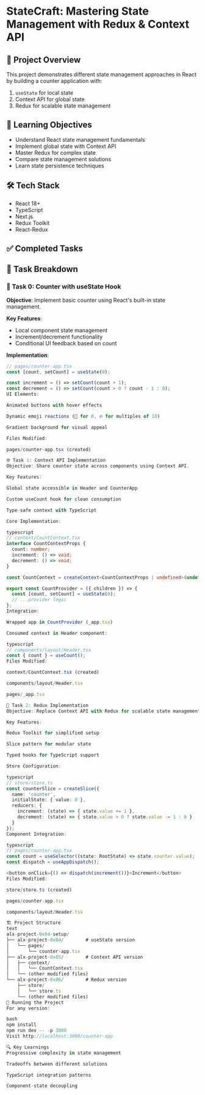 # StateCraft: Mastering State Management with Redux & Context API

## 📌 Project Overview
This project demonstrates different state management approaches in React by building a counter application with:
1. `useState` for local state
2. Context API for global state
3. Redux for scalable state management

## 🎯 Learning Objectives
- Understand React state management fundamentals
- Implement global state with Context API
- Master Redux for complex state
- Compare state management solutions
- Learn state persistence techniques

## 🛠️ Tech Stack
- React 18+
- TypeScript
- Next.js
- Redux Toolkit
- React-Redux

## ✅ Completed Tasks

## 🧩 Task Breakdown

### 🔢 Task 0: Counter with useState Hook
**Objective**: Implement basic counter using React's built-in state management.

**Key Features**:
- Local component state management
- Increment/decrement functionality
- Conditional UI feedback based on count

**Implementation**:
```typescript
// pages/counter-app.tsx
const [count, setCount] = useState(0);

const increment = () => setCount(count + 1);
const decrement = () => setCount(count > 0 ? count - 1 : 0);
UI Elements:

Animated buttons with hover effects

Dynamic emoji reactions (🙈 for 0, 🔥 for multiples of 10)

Gradient background for visual appeal

Files Modified:

pages/counter-app.tsx (created)

🌐 Task 1: Context API Implementation
Objective: Share counter state across components using Context API.

Key Features:

Global state accessible in Header and CounterApp

Custom useCount hook for clean consumption

Type-safe context with TypeScript

Core Implementation:

typescript
// context/CountContext.tsx
interface CountContextProps {
  count: number;
  increment: () => void;
  decrement: () => void;
}

const CountContext = createContext<CountContextProps | undefined>(undefined);

export const CountProvider = ({ children }) => {
  const [count, setCount] = useState(0);
  // ...provider logic
};
Integration:

Wrapped app in CountProvider (_app.tsx)

Consumed context in Header component:

typescript
// components/layout/Header.tsx
const { count } = useCount();
Files Modified:

context/CountContext.tsx (created)

components/layout/Header.tsx

pages/_app.tsx

🔄 Task 2: Redux Implementation
Objective: Replace Context API with Redux for scalable state management.

Key Features:

Redux Toolkit for simplified setup

Slice pattern for modular state

Typed hooks for TypeScript support

Store Configuration:

typescript
// store/store.ts
const counterSlice = createSlice({
  name: 'counter',
  initialState: { value: 0 },
  reducers: {
    increment: (state) => { state.value += 1 },
    decrement: (state) => { state.value > 0 ? state.value -= 1 : 0 }
  }
});
Component Integration:

typescript
// pages/counter-app.tsx
const count = useSelector((state: RootState) => state.counter.value);
const dispatch = useAppDispatch();

<button onClick={() => dispatch(increment())}>Increment</button>
Files Modified:

store/store.ts (created)

pages/counter-app.tsx

components/layout/Header.tsx

🏗️ Project Structure
text
alx-project-0x04-setup/
├── alx-project-0x04/        # useState version
│   └── pages/
│       └── counter-app.tsx
├── alx-project-0x05/        # Context API version
│   ├── context/
│   │   └── CountContext.tsx
│   └── (other modified files)
└── alx-project-0x06/        # Redux version
    ├── store/
    │   └── store.ts
    └── (other modified files)
🚀 Running the Project
For any version:

bash
npm install
npm run dev -- -p 3000
Visit http://localhost:3000/counter-app

🔍 Key Learnings
Progressive complexity in state management

Tradeoffs between different solutions

TypeScript integration patterns

Component-state decoupling


